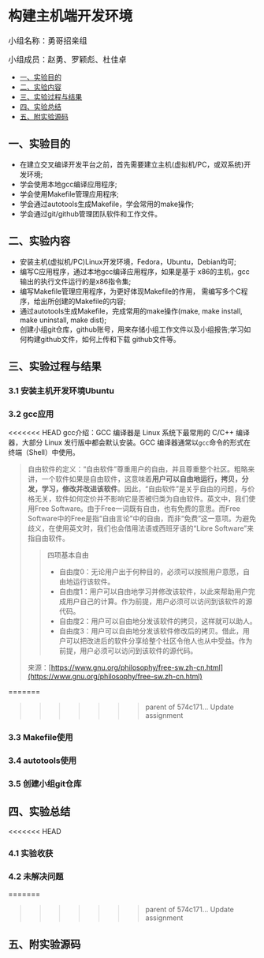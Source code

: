 构建主机端开发环境
=======

<font size=3>小组名称：勇哥招亲组</font>

<font size=3>小组成员：赵勇、罗颖彪、杜佳卓</font>

- [一、实验目的](#jump1)
- [二、实验内容](#jump2)
- [三、实验过程与结果](#jump3)
- [四、实验总结](#jump4)
- [五、附实验源码](#jump5)

## 一、实验目的<span id="jump1"></span>
* 在建立交叉编译开发平台之前，首先需要建立主机(虚拟机/PC，或双系统)开发环境;
* 学会使用本地gcc编译应用程序;
* 学会使用Makefile管理应用程序;
* 学会通过autotools生成Makefile，学会常用的make操作;
* 学会通过git/github管理团队软件和工作文件。
## 二、实验内容<span id="jump2"></span>

- 安装主机(虚拟机/PC)Linux开发环境，Fedora，Ubuntu，Debian均可;
- 编写C应用程序，通过本地gcc编译应用程序，如果是基于 x86的主机，gcc输出的执行文件运行的是x86指令集;
- 编写Makefile管理应用程序，为更好体现Makefile的作用， 需编写多个C程序，给出所创建的Makefile的内容;
- 通过autotools生成Makefile，完成常用的make操作(make, make install, make uninstall, make dist);
- 创建小组git仓库，github账号，用来存储小组工作文件以及小组报告;学习如何构建github文件，如何上传和下载 github文件等。

## 三、实验过程与结果<span id="jump3"></span>

### 3.1 安装主机开发环境Ubuntu

### 3.2 gcc应用

<<<<<<< HEAD
gcc介绍：GCC 编译器是 Linux 系统下最常用的 C/C++ 编译器，大部分 Linux 发行版中都会默认安装。GCC 编译器通常以`gcc`命令的形式在终端（Shell）中使用。



> 自由软件的定义：“自由软件”尊重用户的自由，并且尊重整个社区。粗略来讲，一个软件如果是自由软件，这意味着**用户可以自由地运行，拷贝，分发，学习，修改并改进该软件**。因此，“自由软件”是关乎自由的问题，与价格无关，软件如何定价并不影响它是否被归类为自由软件。英文中，我们使用Free Software。由于Free一词既有自由，也有免费的意思。而Free Software中的Free是指“自由言论”中的自由，而非“免费”这一意项。为避免歧义，在使用英文时，我们也会借用法语或西班牙语的“Libre Software”来指自由软件。
>
> > 四项基本自由
> > - 自由度0：无论用户出于何种目的，必须可以按照用户意愿，自由地运行该软件。
> > - 自由度1：用户可以自由地学习并修改该软件，以此来帮助用户完成用户自己的计算。作为前提，用户必须可以访问到该软件的源代码。
> > - 自由度2：用户可以自由地分发该软件的拷贝，这样就可以助人。
> > - 自由度3：用户可以自由地分发该软件修改后的拷贝。借此，用户可以把改进后的软件分享给整个社区令他人也从中受益。作为前提，用户必须可以访问到该软件的源代码。
>
> 来源：[https://www.gnu.org/philosophy/free-sw.zh-cn.html](https://www.gnu.org/philosophy/free-sw.zh-cn.html)

=======
>>>>>>> parent of 574c171... Update assignment
### 3.3 Makefile使用

### 3.4 autotools使用

### 3.5 创建小组git仓库

## 四、实验总结<span id="jump4"></span>

<<<<<<< HEAD
### 4.1 实验收获

### 4.2 未解决问题

=======
>>>>>>> parent of 574c171... Update assignment
## 五、附实验源码<span id="jump5"></span>
